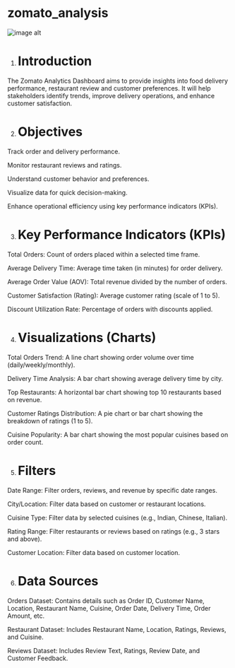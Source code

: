# zomato_analysis
![image alt]([https://github.com/Priti287/zomato_analysis/blob/main/dashboard.pn])

 
1. # Introduction

The Zomato Analytics Dashboard aims to provide insights into food delivery performance, restaurant review
and customer preferences. It will help stakeholders identify trends, improve delivery operations, and enhance customer satisfaction.

2. # Objectives

Track order and delivery performance.

Monitor restaurant reviews and ratings.

Understand customer behavior and preferences.

Visualize data for quick decision-making.

Enhance operational efficiency using key performance indicators (KPIs).

3. # Key Performance Indicators (KPIs)

Total Orders: Count of orders placed within a selected time frame.

Average Delivery Time: Average time taken (in minutes) for order delivery.

Average Order Value (AOV): Total revenue divided by the number of orders.

Customer Satisfaction (Rating): Average customer rating (scale of 1 to 5).

Discount Utilization Rate: Percentage of orders with discounts applied.

4. # Visualizations (Charts)

Total Orders Trend: A line chart showing order volume over time (daily/weekly/monthly).

Delivery Time Analysis: A bar chart showing average delivery time by city.

Top Restaurants: A horizontal bar chart showing top 10 restaurants based on revenue.

Customer Ratings Distribution: A pie chart or bar chart showing the breakdown of ratings (1 to 5).

Cuisine Popularity: A bar chart showing the most popular cuisines based on order count.

5. # Filters

Date Range: Filter orders, reviews, and revenue by specific date ranges.

City/Location: Filter data based on customer or restaurant locations.

Cuisine Type: Filter data by selected cuisines (e.g., Indian, Chinese, Italian).

Rating Range: Filter restaurants or reviews based on ratings (e.g., 3 stars and above).

Customer Location: Filter data based on customer location.

6. # Data Sources

Orders Dataset: Contains details such as Order ID, Customer Name, Location, Restaurant Name, Cuisine, Order Date, Delivery Time, Order Amount, etc.

Restaurant Dataset: Includes Restaurant Name, Location, Ratings, Reviews, and Cuisine.

Reviews Dataset: Includes Review Text, Ratings, Review Date, and Customer Feedback.


